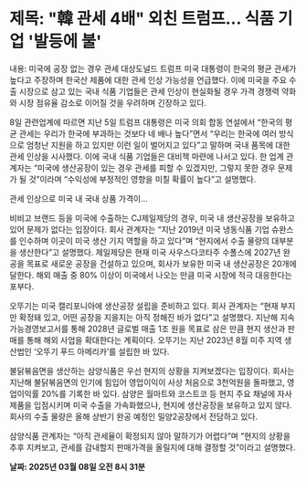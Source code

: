 # **제목: "韓 관세 4배" 외친 트럼프... 식품 기업 '발등에 불'**

  내용: 미국에 공장 없는 경우 관세 대상도널드 트럼프 미국 대통령이 한국의 평균 관세가 높다고 주장하며 한국산 제품에 대한 관세 인상 가능성을 언급했다. 이에 미국을 주요 수출 시장으로 삼고 있는 국내 식품 기업들은 관세 인상이 현실화될 경우 가격 경쟁력 약화와 시장 점유율 감소로 이어질 것을 우려하며 긴장하고 있다.

8일 관련업계에 따르면 지난 5일 트럼프 대통령은 미국 의회 합동 연설에서 “한국의 평균 관세는 우리가 한국에 부과하는 것보다 네 배나 높다”면서 “우리는 한국에 여러 방식으로 엄청난 지원을 하고 있지만 이런 일이 벌어지고 있다”고 말하며 국내 품목에 대한 관세 인상을 시사했다. 이에 국내 식품 기업들은 대비책 마련에 나서고 있다. 한 업계 관계자는 “미국에 생산공장이 있는 경우 관세를 피할 수 있겠지만, 그렇지 못한 경우 문제가 될 것”이라며 “수익성에 부정적인 영향을 미칠 확률이 높다”고 설명했다.

관세 인상으로 미국 내 국내 상품 가격이...

비비고 브랜드 등을 미국에 수출하는 CJ제일제당의 경우, 미국 내 생산공장을 보유하고 있어 문제가 없다는 입장이다. 회사 관계자는 “지난 2019년 미국 냉동식품 기업 슈완스를 인수하며 이곳이 미국 생산 기지 역할을 하고 있다”며 “현지에서 수출 물량의 대부분을 생산한다”고 설명했다. 제일제당은 현재 미국 사우스다코타주 수폴스에 2027년 완공을 목표로 새로운 공장을 건설하고 있으며, 회사가 보유한 미국 내 생산공장은 20개에 달한다. 해외 매출 중 80% 이상이 미국에서 나오는 만큼 미국 시장에 적극 대응한다는 포부다.

오뚜기는 미국 캘리포니아에 생산공장 설립을 준비하고 있다. 회사 관계자는 “현재 부지만 확정돼 있고, 어떤 공장을 지을지는 아직 정해진 바가 없다”고 설명했다. 지난해 지속가능경영보고서를 통해 2028년 글로벌 매출 1조 원을 목표로 삼은 만큼 현지 생산과 판매를 통해 해외 사업을 확대한다는 계획이다. 오뚜기는 지난 2023년 8월 미주 지역 생산법인 ‘오뚜기 푸드 아메리카’를 설립한 바 있다.

불닭볶음면을 생산하는 삼양식품은 우선 현지의 상황을 지켜보겠다는 입장이다. 회사는 지난해 불닭볶음면의 인기에 힘입어 영업이익이 사상 처음으로 3천억원을 돌파했고, 영업이익률 20%를 기록한 바 있다. 삼양은 월마트와 코스트코 등 현지 주요 채널에 자사 제품을 입점시키며 미국 수출을 가속화했으나, 현지에 생산공장을 보유하고 있지 않다. 회사의 수출 물량은 올해 상반기 완공 예정인 밀양2공장에서 전담하고 있다.

삼양식품 관계자는 “아직 관세율이 확정되지 않아 말하기가 어렵다”며 “현지의 상황을 추후 지켜보고, 관세를 감내할지 판매가격을 올릴지에 대해 결정할 것”이라고 설명했다.

  **날짜: 2025년 03월 08일 오전 8시 31분**